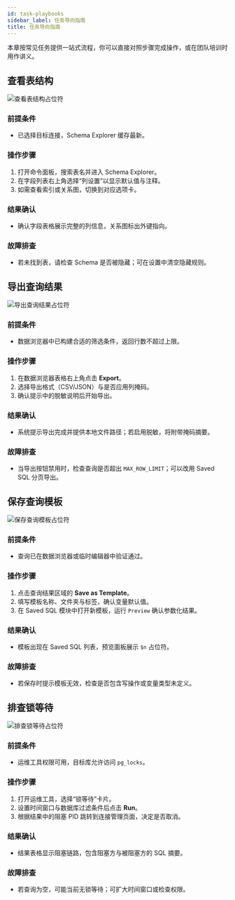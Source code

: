 ```yaml
---
id: task-playbooks
sidebar_label: 任务导向指南
title: 任务导向指南
---
```


本章按常见任务提供一站式流程，你可以直接对照步骤完成操作，或在团队培训时用作讲义。

## 查看表结构
![查看表结构占位符](/img/placeholders/task-guides.svg)

### 前提条件
- 已选择目标连接，Schema Explorer 缓存最新。

### 操作步骤
1. 打开命令面板，搜索表名并进入 Schema Explorer。
2. 在字段列表右上角选择“列设置”以显示默认值与注释。
3. 如需查看索引或关系图，切换到对应选项卡。

### 结果确认
- 确认字段表格展示完整的列信息，关系图标出外键指向。

### 故障排查
- 若未找到表，请检查 Schema 是否被隐藏；可在设置中清空隐藏规则。

## 导出查询结果
![导出查询结果占位符](/img/placeholders/task-guides.svg)

### 前提条件
- 数据浏览器中已构建合适的筛选条件，返回行数不超过上限。

### 操作步骤
1. 在数据浏览器表格右上角点击 **Export**。
2. 选择导出格式（CSV/JSON）与是否应用列掩码。
3. 确认提示中的脱敏说明后开始导出。

### 结果确认
- 系统提示导出完成并提供本地文件路径；若启用脱敏，将附带掩码摘要。

### 故障排查
- 当导出按钮禁用时，检查查询是否超出 `MAX_ROW_LIMIT`；可以改用 Saved SQL 分页导出。

## 保存查询模板
![保存查询模板占位符](/img/placeholders/task-guides.svg)

### 前提条件
- 查询已在数据浏览器或临时编辑器中验证通过。

### 操作步骤
1. 点击查询结果区域的 **Save as Template**。
2. 填写模板名称、文件夹与标签，确认变量默认值。
3. 在 Saved SQL 模块中打开新模板，运行 `Preview` 确认参数化结果。

### 结果确认
- 模板出现在 Saved SQL 列表，预览面板展示 `$n` 占位符。

### 故障排查
- 若保存时提示模板无效，检查是否包含写操作或变量类型未定义。

## 排查锁等待
![排查锁等待占位符](/img/placeholders/task-guides.svg)

### 前提条件
- 运维工具权限可用，目标库允许访问 `pg_locks`。

### 操作步骤
1. 打开运维工具，选择“锁等待”卡片。
2. 设置时间窗口与数据库过滤条件后点击 **Run**。
3. 根据结果中的阻塞 PID 跳转到连接管理页面，决定是否取消。

### 结果确认
- 结果表格显示阻塞链路，包含阻塞方与被阻塞方的 SQL 摘要。

### 故障排查
- 若查询为空，可能当前无锁等待；可扩大时间窗口或检查权限。
